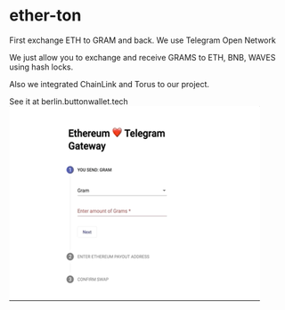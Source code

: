 # ether-ton
First exchange ETH to GRAM and back. We use Telegram Open Network 

We just allow you to exchange and receive GRAMS to ETH, BNB, WAVES using hash locks.

Also we integrated ChainLink and Torus to our project.

See it at berlin.buttonwallet.tech
<img src="https://github.com/button-tech/gram-eth/blob/master/docs/torus.gif?raw=true" alt="" data-canonical-src="https://github.com/button-tech/gram-eth/blob/master/docs/torus.gif?raw=true" width="450" height="350" />
